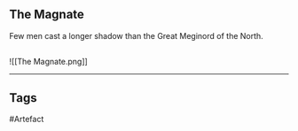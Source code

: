 ## The Magnate
Few men cast a longer shadow
than the Great Meginord of the North.
## 
![[The Magnate.png]]

---
## Tags
#Artefact